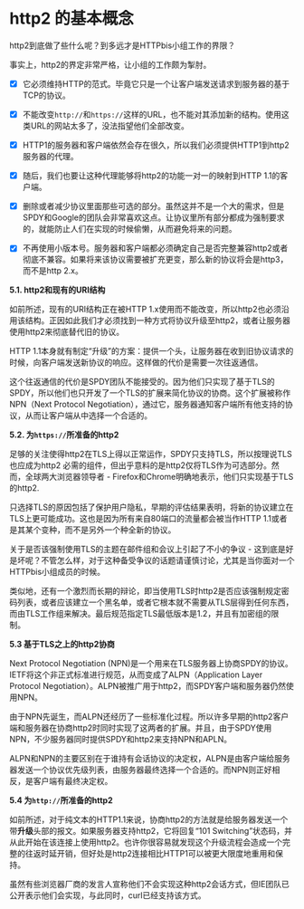 # http2 的基本概念

http2到底做了些什么呢？到多远才是HTTPbis小组工作的界限？

事实上，http2的界定非常严格，让小组的工作颇为掣肘。 <!-- 上面两段有点怪怪的 -->

* [X] 它必须维持HTTP的范式。毕竟它只是一个让客户端发送请求到服务器的基于TCP的协议。

* [X] 不能改变`http://`和`https://`这样的URL，也不能对其添加新的结构。使用这类URL的网站太多了，没法指望他们全部改变。

* [X] HTTP1的服务器和客户端依然会存在很久，所以我们必须提供HTTP1到http2服务器的代理。

* [X] 随后，我们也要让这种代理能够将http2的功能一对一的映射到HTTP 1.1的客户端。

* [X] 删除或者减少协议里面那些可选的部分。虽然这并不是一个大的需求，但是SPDY和Google的团队会非常喜欢这点。让协议里所有部分都成为强制要求的，就能防止人们在实现的时候偷懒，从而避免将来的问题。

* [X] 不再使用小版本号。服务器和客户端都必须确定自己是否完整兼容http2或者彻底不兼容。如果将来该协议需要被扩充更变，那么新的协议将会是http3，而不是http 2.x。

**5.1. http2和现有的URI结构**

如前所述，现有的URI结构正在被HTTP 1.x使用而不能改变，所以http2也必须沿用该结构。正因如此我们才必须找到一种方式将协议升级至http2，或者让服务器使用http2来彻底替代旧的协议。<!-- 调整了语序 -->

HTTP 1.1本身就有制定“升级”的方案：提供一个头，让服务器在收到旧协议请求的时候，向客户端发送新协议的响应。这样做的代价是需要一次往返通信。

这个往返通信的代价是SPDY团队不能接受的。因为他们只实现了基于TLS的SPDY，所以他们也只开发了一个TLS的扩展来简化协议的协商。这个扩展被称作NPN（Next Protocol Negotiation），通过它，服务器通知客户端所有他支持的协议，从而让客户端从中选择一个合适的。

**5.2. 为`https://`所准备的http2**<!--这节比较复杂，需要review-->

足够的关注使得http2在TLS上得以正常运作<!-- 前面这句怎么翻译好？ -->，SPDY只支持TLS，所以按理说TLS也应成为http2 必需的组件，但出乎意料的是http2仅将TLS作为可选部分。然而，全球两大浏览器领导者 - Firefox和Chrome明确地表示，他们只实现基于TLS的http2.

只选择TLS的原因包括了保护用户隐私，早期的评估结果表明，将新的协议建立在TLS上更可能成功。这也是因为所有来自80端口的流量都会被当作HTTP 1.1或者是其某个变种，而不是另外一个种全新的协议。<!-- 这一句话的翻译也值得商榷 -->

关于是否该强制使用TLS的主题在邮件组和会议上引起了不小的争议 - 这到底是好是坏呢？不管怎么样，对于这种备受争议的话题请谨慎讨论，尤其是当你面对一个HTTPbis小组成员的时候。

类似地，还有一个激烈而长期的辩论，即当使用TLS时http2是否应该强制规定密码列表，或者应该建立一个黑名单，或者它根本就不需要从TLS层得到任何东西，而由TLS工作组来解决。最后规范指定TLS最低版本是1.2，并且有加密组的限制。<!-- 这段也翻译的不太好 -->


**5.3 基于TLS之上的http2协商**<!-- 这个标题翻译的不好 -->

Next Protocol Negotiation (NPN)是一个用来在TLS服务器上协商SPDY的协议。IETF将这个非正式标准进行规范，从而变成了ALPN（Application Layer Protocol Negotiation）。ALPN被推广用于http2，而SPDY客户端和服务器仍然使用NPN。

由于NPN先诞生，而ALPN还经历了一些标准化过程。所以许多早期的http2客户端和服务器在协商http2时同时实现了这两者的扩展。并且，由于SPDY使用NPN，不少服务器同时提供SPDY和http2来支持NPN和APLN。<!-- 后一句有点莫名其妙 -->

ALPN和NPN的主要区别在于谁持有会话协议的决定权，ALPN是由客户端给服务器发送一个协议优先级列表，由服务器最终选择一个合适的。而NPN则正好相反，是客户端有最终决定权。


**5.4 为`http://`所准备的http2**

如前所述，对于纯文本的HTTP1.1来说，协商http2的方法就是给服务器发送一个带**升级**头部的报文。如果服务器支持http2，它将回复“101 Switching”状态码，并从此开始在该连接上使用http2。也许你很容易就发现这个升级流程会造成一个完整的往返时延开销，但好处是http2连接相比HTTP1可以被更大限度地重用和保持。

虽然有些浏览器厂商的发言人宣称他们不会实现这种http2会话方式，但IE团队已公开表示他们会实现，与此同时，curl已经支持该方式。

<!-- 整个这一章的翻译质量都堪忧 -->
